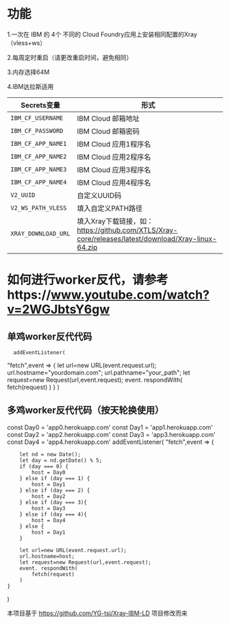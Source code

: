 # 功能

1.一次在 IBM 的 4个 不同的 Cloud Foundry应用上安装相同配置的Xray（vless+ws）

2.每周定时重启（请更改重启时间，避免相同）

3.内存选择64M

4.IBM达拉斯适用


   | Secrets变量 | 形式 |
  | --------------------- | ----------- |
  | `IBM_CF_USERNAME`       | IBM Cloud 邮箱地址 |
  | `IBM_CF_PASSWORD` | IBM Cloud 邮箱密码 |
  | `IBM_CF_APP_NAME1` | IBM Cloud 应用1程序名 |
  | `IBM_CF_APP_NAME2` | IBM Cloud 应用2程序名 |
  | `IBM_CF_APP_NAME3` | IBM Cloud 应用3程序名 |
  | `IBM_CF_APP_NAME4` | IBM Cloud 应用4程序名 |
  | `V2_UUID` | 自定义UUID码 |
  | `V2_WS_PATH_VLESS` | 填入自定义PATH路径 |
  | `XRAY_DOWNLOAD_URL` | 填入Xray下载链接，如：https://github.com/XTLS/Xray-core/releases/latest/download/Xray-linux-64.zip |
  
  
# 如何进行worker反代，请参考https://www.youtube.com/watch?v=2WGJbtsY6gw

  ## 单鸡worker反代代码
  
      addEventListener(
  "fetch",event => {
     let url=new URL(event.request.url);
     url.hostname="yourdomain.com";
      url.pathname="your_path";
     let request=new Request(url,event.request);
     event. respondWith(
       fetch(request)
     )
  }
)

## 多鸡worker反代代码（按天轮换使用）

const Day0 = 'app0.herokuapp.com'
const Day1 = 'app1.herokuapp.com'
const Day2 = 'app2.herokuapp.com'
const Day3 = 'app3.herokuapp.com'
const Day4 = 'app4.herokuapp.com'
addEventListener(
    "fetch",event => {
    
        let nd = new Date();
        let day = nd.getDate() % 5;
        if (day === 0) {
            host = Day0
        } else if (day === 1) {
            host = Day1
        } else if (day === 2) {
            host = Day2
        } else if (day === 3){
            host = Day3
        } else if (day === 4){
            host = Day4
        } else {
            host = Day1
        }
        
        let url=new URL(event.request.url);
        url.hostname=host;
        let request=new Request(url,event.request);
        event. respondWith(
            fetch(request)
        )
    }
)

本项目基于 https://github.com/YG-tsj/Xray-IBM-LD 项目修改而来
